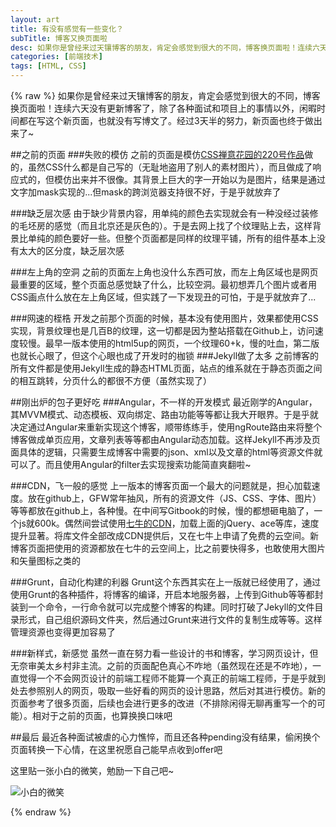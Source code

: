 ```yaml
---
layout: art
title: 有没有感觉有一些变化？
subTitle: 博客又换页面啦
desc: 如果你是曾经来过天镶博客的朋友，肯定会感觉到很大的不同，博客换页面啦！连续六天没有更新博客了，除了各种面试和项目上的事情以外，闲暇时间都在写这个新页面，也就没有写博文了。经过3天半的努力，新页面也终于做出来了~
categories: [前端技术]
tags: [HTML, CSS]
---
```

{% raw %}
如果你是曾经来过天镶博客的朋友，肯定会感觉到很大的不同，博客换页面啦！连续六天没有更新博客了，除了各种面试和项目上的事情以外，闲暇时间都在写这个新页面，也就没有写博文了。经过3天半的努力，新页面也终于做出来了~

##之前的页面
###失败的模仿
之前的页面是模仿[CSS禅意花园的220号作品](http://www.csszengarden.com/220//)做的，虽然CSS什么都是自己写的（无耻地盗用了别人的素材图片），而且做成了响应式的，但模仿出来并不很像。其背景上巨大的字一开始以为是图片，结果是通过文字加mask实现的...但mask的跨浏览器支持很不好，于是乎就放弃了

###缺乏层次感
由于缺少背景内容，用单纯的颜色去实现就会有一种没经过装修的毛坯房的感觉（而且北京还是灰色的）。于是去网上找了个纹理贴上去，这样背景比单纯的颜色要好一些。但整个页面都是同样的纹理平铺，所有的组件基本上没有太大的区分度，缺乏层次感

###左上角的空洞
之前的页面左上角也没什么东西可放，而左上角区域也是网页最重要的区域，整个页面总感觉缺了什么，比较空洞。最初想弄几个图片或者用CSS画点什么放在左上角区域，但实践了一下发现丑的可怕，于是乎就放弃了...

###网速的桎梏
开发之前那个页面的时候，基本没有使用图片，效果都使用CSS实现，背景纹理也是几百B的纹理，这一切都是因为整站搭载在Github上，访问速度较慢。最早一版本使用的html5up的网页，一个纹理60+k，慢的吐血，第二版也就长心眼了，但这个心眼也成了开发时的枷锁
###Jekyll做了太多
之前博客的所有文件都是使用Jekyll生成的静态HTML页面，站点的维系就在于静态页面之间的相互跳转，分页什么的都很不方便（虽然实现了）

##刚出炉的包子更好吃
###Angular，不一样的开发模式
最近刚学的Angular，其MVVM模式、动态模板、双向绑定、路由功能等等都让我大开眼界。于是乎就决定通过Angular来重新实现这个博客，顺带练练手，使用ngRoute路由来将整个博客做成单页应用，文章列表等等都由Angular动态加载。这样Jekyll不再涉及页面具体的逻辑，只需要生成博客中需要的json、xml以及文章的html等资源文件就可以了。而且使用Angular的filter去实现搜索功能简直爽翻啦~

###CDN，飞一般的感觉
上一版本的博客页面一个最大的问题就是，担心加载速度。放在github上，GFW常年抽风，所有的资源文件（JS、CSS、字体、图片）等等都放在github上，各种慢。在中间写Gitbook的时候，慢的都想砸电脑了，一个js就600k。偶然间尝试使用[七牛的CDN](http://www.staticfile.org/)，加载上面的jQuery、ace等库，速度提升显著。将库文件全部改成CDN提供后，又在七牛上申请了免费的云空间。新博客页面把使用的资源都放在七牛的云空间上，比之前要快得多，也敢使用大图片和矢量图标之类的

###Grunt，自动化构建的利器
Grunt这个东西其实在上一版就已经使用了，通过使用Grunt的各种插件，将博客的编译，开启本地服务器，上传到Github等等都封装到一个命令，一行命令就可以完成整个博客的构建。同时打破了Jekyll的文件目录形式，自己组织源码文件夹，然后通过Grunt来进行文件的复制生成等等。这样管理资源也变得更加容易了

###新样式，新感觉
虽然一直在努力看一些设计的书和博客，学习网页设计，但无奈审美太乡村非主流。之前的页面配色真心不咋地（虽然现在还是不咋地），一直觉得一个不会网页设计的前端工程师不能算一个真正的前端工程师，于是乎就到处去参照别人的网页，吸取一些好看的网页的设计思路，然后对其进行模仿。新的页面参考了很多页面，后续也会进行更多的改进（不排除闲得无聊再重写一个的可能）。相对于之前的页面，也算换换口味吧

##最后
最近各种面试被虐的心力憔悴，而且还各种pending没有结果，偷闲换个页面转换一下心情，在这里祝愿自己能早点收到offer吧

这里贴一张小白的微笑，勉励一下自己吧~

<img src='http://skyinlayerblog.qiniudn.com/blog/img/2014-4-26-new-page2/flag.jpg' alt='小白的微笑' title='小白的微笑'>

{% endraw %}